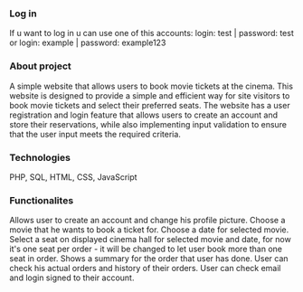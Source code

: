 ### Log in

If u want to log in u can use one of this accounts:
login: test | password: test
or
login: example | password: example123

### About project

A simple website that allows users to book movie tickets at the cinema.
This website is designed to provide a simple and efficient way for site visitors to book movie tickets and select their preferred seats.
The website has a user registration and login feature that allows users to create an account and store their reservations,
while also implementing input validation to ensure that the user input meets the required criteria.

### Technologies

PHP, SQL, HTML, CSS, JavaScript

### Functionalites

Allows user to create an account and change his profile picture.
Choose a movie that he wants to book a ticket for.
Choose a date for selected movie.
Select a seat on displayed cinema hall for selected movie and date, for now it's one seat per order - it will be changed to let user book more than one seat in order.
Shows a summary for the order that user has done.
User can check his actual orders and history of their orders.
User can check email and login signed to their account.
